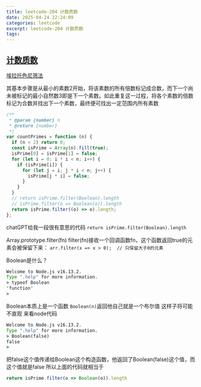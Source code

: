 ```yaml
---
title: leetcode-204 计数质数
date: 2025-04-24 22:24:09
categories: leetcode
excerpt: leetcode-204 计数质数
tags:
---
```


## [计数质数](https://leetcode.cn/problems/count-primes/)

[埃拉托色尼筛法](https://zh.wikipedia.org/zh-cn/%E5%9F%83%E6%8B%89%E6%89%98%E6%96%AF%E7%89%B9%E5%B0%BC%E7%AD%9B%E6%B3%95)

其基本步骤是从最小的素数2开始，将该素数的所有倍数标记成合数，而下一个尚未被标记的最小自然数3即是下一个素数。如此重复这一过程，将各个素数的倍数标记为合数并找出下一个素数，最终便可找出一定范围内所有素数

```js
/**
 * @param {number} n
 * @return {number}
 */
var countPrimes = function (n) {
  if (n < 2) return 0;
  const isPrime = Array(n).fill(true);
  isPrime[0] = isPrime[1] = false;
  for (let i = 0; i * i < n; i++) {
    if (isPrime[i]) {
      for (let j = i; j * i < n; j++) {
        isPrime[j * i] = false;
      }
    }
  }
  // return isPrime.filter(Boolean).length
  // isPrime.filter(o => Boolean(o)).length
  return isPrime.filter((o) => o).length;
};
```

chatGPT给我一段很有意思的代码
`return isPrime.filter(Boolean).length`

Array.prototype.filter(fn)
filter(fn)接收一个回调函数fn，这个函数返回true的元素会被保留下来：
`arr.filter(x => x > 0);  // 只保留大于0的元素`

Boolean是什么？

```cmd
Welcome to Node.js v16.13.2.
Type ".help" for more information.
> typeof Boolean
'function'
>
```

Boolean本质上是一个函数
`Boolean(n)`返回他自己就是一个布尔值
这样子将可能不直观
来看node代码

```cmd
Welcome to Node.js v16.13.2.
Type ".help" for more information.
> Boolean(false)
false
>
```

把false这个值传递给Boolean这个构造函数，他返回了Boolean(false)这个值，而这个值就是false
所以上面的代码就相当于

```js
return isPrime.filter(o => Boolean(o)).length
```

